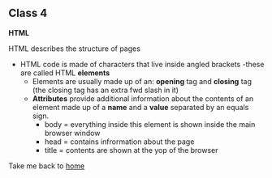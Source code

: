 ## Class 4

**HTML**

HTML describes the structure of pages 
* HTML code is made of characters that live inside angled brackets -these are called HTML **elements**
  * Elements are usually made up of an: **opening** tag and **closing** tag (the closing tag has an extra fwd slash in it)
  * **Attributes** provide additional information about the contents of an element made up of a **name** and a **value** separated by an equals sign.
    * body = everything inside this element is shown inside the main browser window
    * head = contains infrormation about the page
    * title = contents are shown at the yop of the browser



Take me back to [home](README.md)